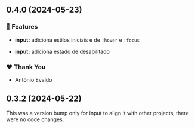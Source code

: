 ## 0.4.0 (2024-05-23)


### 🚀 Features

- **input:** adiciona estilos iniciais e de `:hover` e `:focus`

- **input:** adiciona estado de desabilitado


### ❤️  Thank You

- Antônio Evaldo

## 0.3.2 (2024-05-22)

This was a version bump only for input to align it with other projects, there were no code changes.
